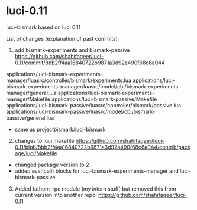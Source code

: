 luci-0.11
=========
luci-bismark based on luci 0.11

List of changes (explanation of past commits)

1. add bismark-experiments and bismark-passive
https://github.com/shahifaqeer/luci-0.11/commit/8bb2ff4aa16840722b9871a3d92a490f68c6a044

applications/luci-bismark-experiments-manager/luasrc/controller/bismark/experiments.lua
applications/luci-bismark-experiments-manager/luasrc/model/cbi/bismark-experiments-manager/general.lua
applications/luci-bismark-experiments-manager/Makefile
applications/luci-bismark-passive/Makefile
applications/luci-bismark-passive/luasrc/controller/bismark/passive.lua
applications/luci-bismark-passive/luasrc/model/cbi/bismark-passive/general.lua

- same as projectbismark/luci-bismark


2. changes to luci makefile
https://github.com/shahifaqeer/luci-0.11/blob/8bb2ff4aa16840722b9871a3d92a490f68c6a044/contrib/package/luci/Makefile
- changed package version to 2
- added eval(call) blocks for luci-bismark-experiments-manager and luci-bismark-passive


3. Added fathom_rpc module (my intern stuff) but removed this from current version into another repo: https://github.com/shahifaqeer/luci-0.11
